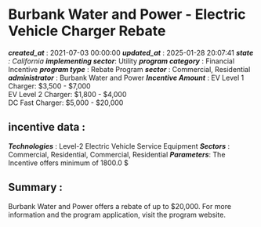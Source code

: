 # Burbank Water and Power - Electric Vehicle Charger Rebate 
 ***created_at*** : 2021-07-03 00:00:00 
 ***updated_at*** : 2025-01-28 20:07:41 
 ***state** : California 
 **implementing sector***: Utility 
 ***program category*** : Financial Incentive 
 ***program type*** : Rebate Program 
 ***sector*** : Commercial, Residential 
 ***administrator*** : Burbank Water and Power 
 ***Incentive Amount*** : EV Level 1 Charger: $3,500 - $7,000  
EV Level 2 Charger: $1,800 - $4,000  
DC Fast Charger: $5,000 - $20,000  

 
 ## incentive data : 
 ***Technologies*** : Level-2 Electric Vehicle Service Equipment 
 ***Sectors*** : Commercial, Residential, Commercial, Residential 
 ***Parameters***: The Incentive offers minimum of 1800.0 $ 
 
 ## Summary : 
 Burbank Water and Power offers a rebate of up to $20,000. For more information
and the program application, visit the program website.

 
 